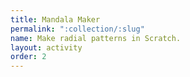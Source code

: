 ```yaml
---
title: Mandala Maker
permalink: ":collection/:slug"
name: Make radial patterns in Scratch.
layout: activity
order: 2
---
```

